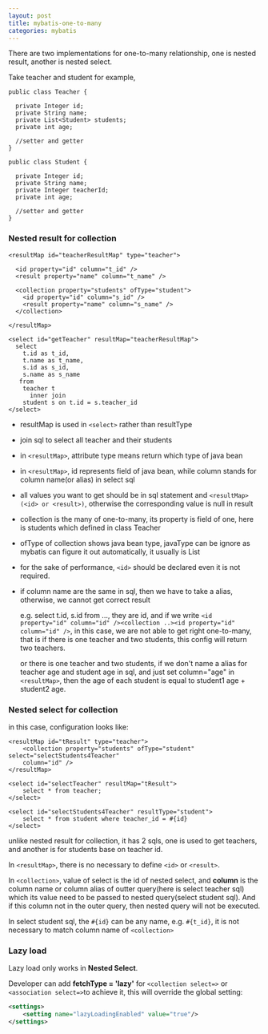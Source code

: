 ```yaml
---
layout: post
title: mybatis-one-to-many
categories: mybatis
---
```


There are two implementations for one-to-many relationship, one is nested result, another is nested select.

Take teacher and student for example,
```
public class Teacher {

  private Integer id;
  private String name;
  private List<Student> students;
  private int age;
  
  //setter and getter
}
```
```
public class Student {
  
  private Integer id;
  private String name;
  private Integer teacherId;
  private int age;
  
  //setter and getter
}
```

### Nested result for collection

```
<resultMap id="teacherResultMap" type="teacher">

  <id property="id" column="t_id" />
  <result property="name" column="t_name" />
  
  <collection property="students" ofType="student">
    <id property="id" column="s_id" />
    <result property="name" column="s_name" />
  </collection>

</resultMap>
```
```
<select id="getTeacher" resultMap="teacherResultMap">
  select
    t.id as t_id,
    t.name as t_name,
    s.id as s_id,
    s.name as s_name
   from
    teacher t
      inner join
    student s on t.id = s.teacher_id
</select>
```
- resultMap is used in `<select>` rather than resultType
- join sql to select all teacher and their students
- in `<resultMap>`, attribute type means return which type of java bean
- in `<resultMap>`, id represents field of java bean, while column stands for column name(or alias) in select sql
- all values you want to get should be in sql statement and `<resultMap>(<id> or <result>)`, otherwise the corresponding
  value is null in result
- collection is the many of one-to-many, its property is field of one, here is students which defined in class Teacher
- ofType of collection shows java bean type, javaType can be ignore as mybatis can figure it out automatically,
  it usually is List
- for the sake of performance, `<id>` should be declared even it is not required.
- if column name are the same in sql, then we have to take a alias, otherwise, we cannot get correct result

  e.g. select t.id, s.id from ..., they are id, and if we write 
  `<id property="id" column="id" /><collection ..><id property="id" column="id" />`, 
  in this case,
  we are not able to get right one-to-many, that is if there is one teacher and two students, 
  this config will return two teachers.
  
  or there is one teacher and two students, if we don't name a alias for teacher age and student age in sql, and
  just set column="age" in `<resultMap>`, then the age of each student is equal to student1 age + student2 age.


### Nested select for collection

in this case, configuration looks like:
```
<resultMap id="tResult" type="teacher">
    <collection property="students" ofType="student" select="selectStudents4Teacher" 
	column="id" />
</resultMap>
	
<select id="selectTeacher" resultMap="tResult">
    select * from teacher;
</select>
	
<select id="selectStudents4Teacher" resultType="student">
    select * from student where teacher_id = #{id}
</select>
  ```
  unlike nested result for collection, it has 2 sqls, one is used to get teachers, and another is for students
  base on teacher id.
  
  In `<resultMap>`, there is no necessary to define `<id>` or `<result>`.
  
  In `<collection>`, value of select is the id of nested select, 
  and **column** is the column name or column alias
  of outter query(here is select teacher sql) which its value need to be passed to nested query(select student sql).
  And if this column not in the outer query, then nested query will not be executed.
  
  In select student sql, the `#{id}` can be any name, e.g. `#{t_id}`, it is not necessary to match column name of `<collection>`
  
### Lazy load
  
   Lazy load only works in **Nested Select**.
   
   Developer can add **fetchType = 'lazy'** for `<collection select=>` or `<association select=>`to achieve it, 
   this will override the global setting:
   ```XML
   <settings>
       <setting name="lazyLoadingEnabled" value="true"/>
   </settings>
   ```
